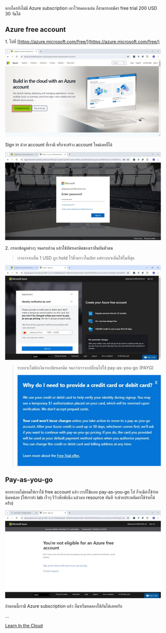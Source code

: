 หากใครยังไม่มี Azure subscription เอาไว้ทดลองเล่น ก็สามารถสมัคร free trial 200 USD 30 วันได้

## Azure free account

1\. ไปที่ [https://azure.microsoft.com/free/](https://azure.microsoft.com/free/)

[![alt text](<./assets/screenshots/0 try azure for free.jpg>)](<./assets/screenshots/0 try azure for free.jpg>)

Sign in ด้วย account ที่เรามี หรือจะสร้าง account ใหม่เลยก็ได้

[![alt text](<./assets/screenshots/0 sign in.jpg>)](<./assets/screenshots/0 sign in.jpg>)

2\. กรอกข้อมูลต่างๆ จนครบถ้วน แล้วใช้บัตรเครดิตของเรายืนยันตัวตน

> เราอาจจะเห็น 1 USD ถูก hold ไว้ชั่วคราวในบัตร แต่ระบบจะคืนให้ในที่สุด
   
[![alt text](<./assets/screenshots/0 credit card.jpg>)](<./assets/screenshots/0 credit card.jpg>)

> ระบบจะไม่หักเงินจากบัตรเครดิต จนกว่าเราจะเปลี่ยนไปใช้ pay-as-you-go (PAYG)
> 
> [![alt text](<./assets/screenshots/0 why do we need a credit card.jpg>)](<./assets/screenshots/0 why do we need a credit card.jpg>)

## Pay-as-you-go

หากระบบไม่ยอมให้เราใช้ free account แล้ว เราก็ใช้แบบ pay-as-you-go ไป ก็จะมีค่าใช้จ่ายนิดหน่อย (ให้เราทำ lab เร็วๆ รีวิวสักพักนึง แล้วลบ resource ทันที จะช่วยประหยัดค่าใช้จ่ายได้ครับ)

[![alt text](<./assets/screenshots/0 pay as you go.jpg>)](<./assets/screenshots/0 pay as you go.jpg>)

ถ้าตอนนี้เรามี Azure subscription แล้ว ก็มาเริ่มทดลองใช้กันได้เลยครับ

...

[Learn In the Cloud](https://learninthecloud.co)